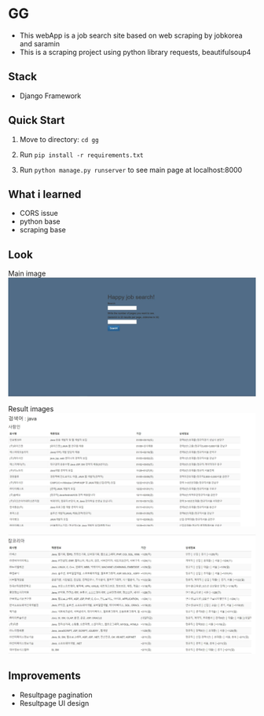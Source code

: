 # GG

* This webApp is a job search site based on web scraping by jobkorea and saramin
* This is a scraping project using python library requests, beautifulsoup4

## Stack

* Django Framework

## Quick Start

1. Move to directory: ```cd gg```

2. Run ```pip install -r requirements.txt```

3. Run ```python manage.py runserver``` to see main page at localhost:8000


## What i learned

* CORS issue
* python base
* scraping base


## Look

Main image
![1](./images/mainGG.JPG)

Result images
![2](./images/resultGG.JPG)



![3](./images/resultGG2.JPG)

## Improvements

* Resultpage pagination
* Resultpage UI design

